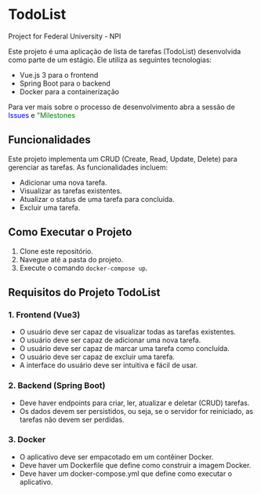 # TodoList
Project for Federal University - NPI

Este projeto é uma aplicação de lista de tarefas (TodoList) desenvolvida como parte de um estágio. Ele utiliza as seguintes tecnologias:

- Vue.js 3 para o frontend
- Spring Boot para o backend
- Docker para a containerização

Para ver mais sobre o processo de desenvolvimento abra a sessão de <span style="color: blue;">Issues</span> e <span style="color: green;">"Milestones</span>

## Funcionalidades

Este projeto implementa um CRUD (Create, Read, Update, Delete) para gerenciar as tarefas. As funcionalidades incluem:

- Adicionar uma nova tarefa.
- Visualizar as tarefas existentes.
- Atualizar o status de uma tarefa para concluída.
- Excluir uma tarefa.

## Como Executar o Projeto

1. Clone este repositório.
2. Navegue até a pasta do projeto.
3. Execute o comando `docker-compose up`.

## Requisitos do Projeto TodoList

### 1. Frontend (Vue3)

- O usuário deve ser capaz de visualizar todas as tarefas existentes.
- O usuário deve ser capaz de adicionar uma nova tarefa.
- O usuário deve ser capaz de marcar uma tarefa como concluída.
- O usuário deve ser capaz de excluir uma tarefa.
- A interface do usuário deve ser intuitiva e fácil de usar.

### 2. Backend (Spring Boot)

- Deve haver endpoints para criar, ler, atualizar e deletar (CRUD) tarefas.
- Os dados devem ser persistidos, ou seja, se o servidor for reiniciado, as tarefas não devem ser perdidas.

### 3. Docker

- O aplicativo deve ser empacotado em um contêiner Docker.
- Deve haver um Dockerfile que define como construir a imagem Docker.
- Deve haver um docker-compose.yml que define como executar o aplicativo.



